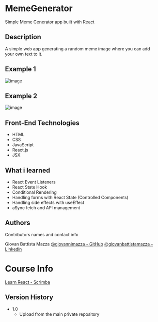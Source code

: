 # MemeGenerator

Simple Meme Generator app built with React

## Description

A simple web app generating a random meme image where you can add your own text to it.

## Example 1
![image](https://user-images.githubusercontent.com/122443888/225367999-e3275a2b-4325-45ac-b2ab-909f527951cf.png)

 
## Example 2
![image](https://user-images.githubusercontent.com/122443888/225368374-fd99c33c-dd03-4240-8d8a-889048b66f8f.png)

## Front-End Technologies

* HTML
* CSS
* JavaScript
* React.js
* JSX

## What i learned

* React Event Listeners
* React State Hook
* Conditional Rendering
* Handling forms with React State (Controlled Components)
* Handling side effects with useEffect 
* aSync fetch and API management

## Authors

Contributors names and contact info

Giovan Battista Mazza
[@giovannimazza - GitHub](https://github.com/giovannimazza)
[@giovanbattistamazza - Linkedin](https://www.linkedin.com/in/giovanbattistamazza/)

# Course Info
[Learn React - Scrimba](https://scrimba.com/learn/learnreact)

## Version History

* 1.0
    * Upload from the main private repository
 

